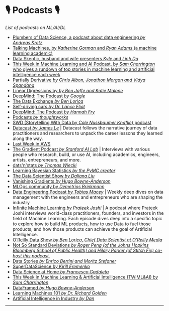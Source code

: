 
# 🎙 Podcasts 🎙
*List of podcasts on ML/AI/DL*

- [Plumbers of Data Science, a podcast about data engineering *by Andreas Kretz*](https://anchor.fm/andreaskayy)
- [Talking Machines, by  *Katherine Gorman* and *Ryan Adams* (a machine learning academic)](https://www.thetalkingmachines.com/)
- [Data Skeptic, husband and wife presenters *Kyle* and *Linh Da*](https://dataskeptic.com/)
- [This Week in Machine Learning and AI Podcast, by *Sam Charrington* who gives a rundown of top stories in machine learning and artificial intelligence each week](https://twimlai.com/)
- [Partially Derivative *by Chris Albon, Jonathon Morgan and Vidya Spandana*](https://machinelearningmastery.com/machine-learning-podcasts/)
- [Linear Digressions by *by Ben Jaffe and Katie Malone*](https://lineardigressions.com/)
- [DeepMind: The Podcast *by Google*](https://deepmind.com/learning-resources/deepmind-the-podcast)
- [The Data Exchange *by Ben Lorica* ](https://thedataexchange.media/)
- [Self-driving cars *by Dr. Lance Eliot*](https://ai-selfdriving-cars.libsyn.com/website)
- [DeepMind: The Podcast *by Hannah Fry*](https://link.chtbl.com/DeepMind)
- [Podcasts *by thoughtworks*](https://www.thoughtworks.com/insights/podcasts)
- [SWD (Storytelling With Data by *Cole Nussbaumer Knaflic*) podcast](https://www.storytellingwithdata.com/podcast)
- [Datacast *by James Le*](https://datacast.simplecast.com/) | Datacast follows the narrative journey of data practitioners and researchers to unpack the career lessons they learned along the way.
- [Last Week in AWS](https://www.lastweekinaws.com/podcast/screaming-in-the-cloud/)
- [The Gradient Podcast *by Stanford AI Lab*](https://thegradientpub.substack.com/s/podcast/archive?sort=new) | Interviews with various people who research, build, or use AI, including academics, engineers, artists, entrepreneurs, and more.
- [dats'n'stats *by Thomas Wiecki*](https://www.pydata-podcast.com/)
- [Learning Bayesian Statistics *by the PyMC creator*](https://www.youtube.com/channel/UCAwVseuhVrpJFfik_cMHrhQ/videos)
- [The Data Scientist Show *by Daliana Liu*](https://www.youtube.com/c/thedatascientistshow/videos)
- [Vanishing Gradients *by Hugo Bowne-Anderson*](https://vanishinggradients.fireside.fm/episodes)
- [MLOps community by *Demetrios Brinkmann*](https://podcasts.apple.com/us/podcast/mlops-community/id1505372978)
- [Data Engineering Podcast *by Tobias Macey*](https://www.dataengineeringpodcast.com/) | Weekly deep dives on data management with the engineers and entrepreneurs who are shaping the industry 
- [Infinite Machine Learning *by Prateek Joshi*](https://podcasts.apple.com/us/podcast/infinite-machine-learning/id1615142314) | A podcast where Prateek Joshi interviews world-class practitioners, founders, and investors in the field of Machine Learning. Each episode dives deep into a specific topic to explore how to build ML products, how to use Data to fuel those products, and how those products can achieve the goal of Artificial Intelligence.
- [O’Reilly Data Show *by Ben Lorica, Chief Data Scientist at O’Reilly Media*](https://www.oreilly.com/radar/topics/oreilly-data-show-podcast/)
- [Not So Standard Deviations *by Roger Peng (of the Johns Hopkins Bloomberg School of Public Health) and Hilary Parker (of Stitch Fix) co-host this podcast.*](https://nssdeviations.com/)
- [Data Stories *by Enrico Bertini and Moritz Stefaner*](https://datastori.es/)
- [SuperDataScience *by Kirill Eremenko*](https://www.superdatascience.com/podcast/)
- [Data Science at Home *by Francesco Gadaleta*](https://datascienceathome.com/)
- [This Week in Machine Learning & Artificial Intelligence (TWiML&AI) *by Sam Charrington*](https://twimlai.com/)
- [DataFramed *by Hugo Bowne-Anderson*](https://www.datacamp.com/podcast)
- [Learning Machines 101 *by Dr. Richard Golden*](https://www.learningmachines101.com/)
- [Artificial Intelligence in Industry *by Dan*](https://techemergence.libsyn.com/)
***
